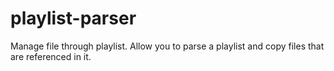playlist-parser
===============

Manage file through playlist. Allow you to parse a playlist and copy files that are referenced in it.